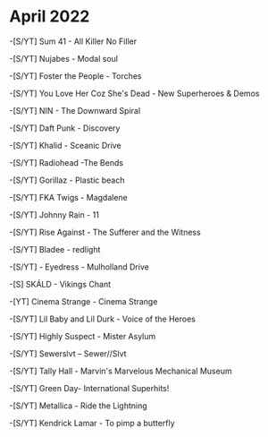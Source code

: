 # April 2022

-[S/YT] Sum 41 - All Killer No Filler

-[S/YT] Nujabes - Modal soul

-[S/YT] Foster the People - Torches

-[S/YT] You Love Her Coz She's Dead - New Superheroes & Demos

-[S/YT] NIN - The Downward Spiral

-[S/YT] Daft Punk - Discovery

-[S/YT] Khalid - Sceanic Drive

-[S/YT] Radiohead -The Bends

-[S/YT] Gorillaz - Plastic beach

-[S/YT] FKA Twigs - Magdalene

-[S/YT] Johnny Rain - 11

-[S/YT] Rise Against - The Sufferer and the Witness 

-[S/YT] Bladee - redlight

-[S/YT] - Eyedress - Mulholland Drive 

-[S] SKÁLD - Vikings Chant

-[YT] Cinema Strange - Cinema Strange

-[S/YT] Lil Baby and Lil Durk - Voice of the Heroes 

-[S/YT] Highly Suspect - Mister Asylum

-[S/YT] Sewerslvt – Sewer//Slvt

-[S/YT] Tally Hall - Marvin's Marvelous Mechanical Museum

-[S/YT] Green Day- International Superhits!

-[S/YT] Metallica - Ride the Lightning

-[S/YT] Kendrick Lamar - To pimp a butterfly
